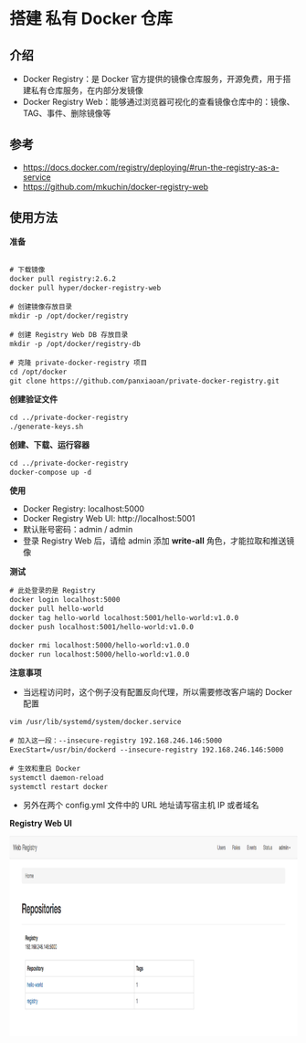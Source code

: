 # 搭建 私有 Docker 仓库

## 介绍
- Docker Registry：是 Docker 官方提供的镜像仓库服务，开源免费，用于搭建私有仓库服务，在内部分发镜像
- Docker Registry Web：能够通过浏览器可视化的查看镜像仓库中的：镜像、TAG、事件、删除镜像等

## 参考
- https://docs.docker.com/registry/deploying/#run-the-registry-as-a-service
- https://github.com/mkuchin/docker-registry-web

## 使用方法

**准备**

``` shell

# 下载镜像
docker pull registry:2.6.2
docker pull hyper/docker-registry-web

# 创建镜像存放目录
mkdir -p /opt/docker/registry

# 创建 Registry Web DB 存放目录
mkdir -p /opt/docker/registry-db

# 克隆 private-docker-registry 项目
cd /opt/docker
git clone https://github.com/panxiaoan/private-docker-registry.git

```

**创建验证文件**

``` shell
cd ../private-docker-registry
./generate-keys.sh
```

**创建、下载、运行容器**

``` shell
cd ../private-docker-registry
docker-compose up -d
```

**使用**
- Docker Registry: localhost:5000
- Docker Registry Web UI: http://localhost:5001
- 默认账号密码：admin / admin
- 登录 Registry Web 后，请给 admin 添加 **write-all** 角色，才能拉取和推送镜像

**测试**

``` shell
# 此处登录的是 Registry
docker login localhost:5000
docker pull hello-world
docker tag hello-world localhost:5001/hello-world:v1.0.0
docker push localhost:5001/hello-world:v1.0.0

docker rmi localhost:5000/hello-world:v1.0.0
docker run localhost:5000/hello-world:v1.0.0 
```

**注意事项**

- 当远程访问时，这个例子没有配置反向代理，所以需要修改客户端的 Docker 配置

``` shell
vim /usr/lib/systemd/system/docker.service

# 加入这一段：--insecure-registry 192.168.246.146:5000
ExecStart=/usr/bin/dockerd --insecure-registry 192.168.246.146:5000

# 生效和重启 Docker
systemctl daemon-reload
systemctl restart docker
```

- 另外在两个 config.yml 文件中的 URL 地址请写宿主机 IP 或者域名

**Registry Web UI**

<img src="https://github.com/panxiaoan/private-docker-registry/blob/master/assets/ui.png" width="600" height="350" alt="web ui"/>


